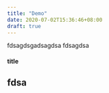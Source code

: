 ```yaml
---
title: "Demo"
date: 2020-07-02T15:36:46+08:00
draft: true
---
```


fdsagdsgadsagdsa fdsagdsa


#### title
<h2>
    fdsa
</h2>